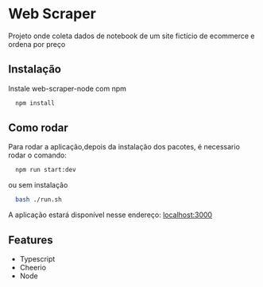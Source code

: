 
# Web Scraper

Projeto onde coleta dados de notebook de um site fictício de ecommerce e ordena por preço


## Instalação

Instale web-scraper-node com npm

```bash
  npm install
```
    
## Como rodar

Para rodar a aplicação,depois da instalação dos pacotes, é necessario rodar o comando:

```bash
  npm run start:dev
```

ou sem instalação 

```bash
  bash ./run.sh
```
A aplicação estará disponível nesse endereço: [localhost:3000](http://localhost:3000/)

## Features

- Typescript
- Cheerio
- Node

